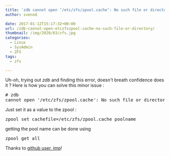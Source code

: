```yaml
---
title: 'zdb cannot open ‘/etc/zfs/zpool.cache’: No such file or directory'
author: svennd

date: 2017-01-12T15:17:32+00:00
url: /zdb-cannot-open-etczfszpool-cache-no-such-file-or-directory/
thumbnail: /img/2020/03/zfs.jpg
categories:
  - Linux
  - SysAdmin
  - ZFS
tags:
  - zfs

---
```

Uh-oh, trying out _zdb_ and finding this error, doesn't breath confidence does it ? Here is how you can solve this minor issue :

<pre># zdb
cannot open '/etc/zfs/zpool.cache': No such file or directory</pre>

Just set it as a value to the zpool :

<pre>zpool set cachefile=/etc/zfs/zpool.cache poolname</pre>

getting the pool name can be done using

<pre>zpool get all</pre>

Thanks to [github user, imp][1]!

 [1]: https://github.com/zfsonlinux/zfs/issues/711